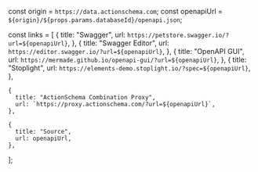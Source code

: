 const origin = `https://data.actionschema.com`;
const openapiUrl = `${origin}/${props.params.databaseId}/openapi.json`;

const links = [
{
title: "Swagger",
url: `https://petstore.swagger.io/?url=${openapiUrl}`,
},
{
title: "Swagger Editor",
url: `https://editor.swagger.io/?url=${openapiUrl}`,
},
{
title: "OpenAPI GUI",
url: `https://mermade.github.io/openapi-gui/?url=${openapiUrl}`,
},
{
title: "Stoplight",
url: `https://elements-demo.stoplight.io/?spec=${openapiUrl}`,
},

    {
      title: "ActionSchema Combination Proxy",
      url: `https://proxy.actionschema.com/?url=${openapiUrl}`,
    },

    {
      title: "Source",
      url: openapiUrl,
    },

];
